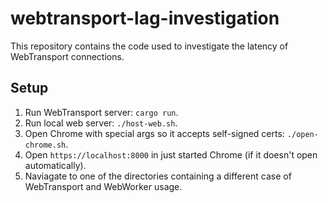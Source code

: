 # webtransport-lag-investigation

This repository contains the code used to investigate the latency of WebTransport connections.

## Setup

1. Run WebTransport server: `cargo run`.
2. Run local web server: `./host-web.sh`.
3. Open Chrome with special args so it accepts self-signed certs: `./open-chrome.sh`.
4. Open `https://localhost:8000` in just started Chrome (if it doesn't open automatically).
5. Naviagate to one of the directories containing a different case of WebTransport and WebWorker usage.
